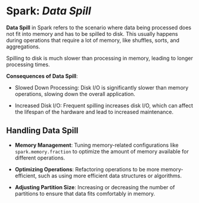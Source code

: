 # Spark: _Data Spill_

**Data Spill** in Spark refers to the scenario where data being processed does not fit
into memory and has to be spilled to disk. This usually happens during operations
that require a lot of memory, like shuffles, sorts, and aggregations.

Spilling to disk is much slower than processing in memory, leading to longer processing
times.

**Consequences of Data Spill**:

- Slowed Down Processing: Disk I/O is significantly slower than memory operations,
  slowing down the overall application.

- Increased Disk I/O: Frequent spilling increases disk I/O, which can affect the
  lifespan of the hardware and lead to increased maintenance.

## Handling Data Spill

- **Memory Management**: Tuning memory-related configurations like `spark.memory.fraction`
  to optimize the amount of memory available for different operations.

- **Optimizing Operations**: Refactoring operations to be more memory-efficient, such
  as using more efficient data structures or algorithms.

- **Adjusting Partition Size**: Increasing or decreasing the number of partitions to
  ensure that data fits comfortably in memory.
